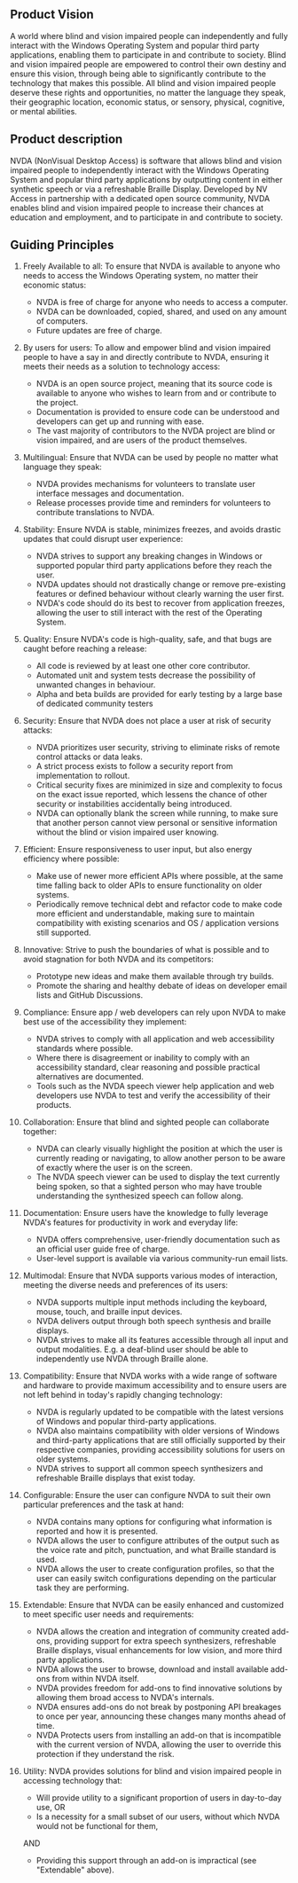 ## Product Vision
A world where blind and vision impaired people can independently and fully interact with the Windows Operating System and popular third party applications, enabling them to participate in and contribute to society.
Blind and vision impaired people are empowered to control their own destiny and ensure this vision, through being able to significantly contribute to the technology that makes this possible.
All blind and vision impaired people deserve these rights and opportunities, no matter the language they speak, their geographic location, economic status, or sensory, physical, cognitive, or mental abilities. 

## Product description
NVDA (NonVisual Desktop Access) is software that allows blind and vision impaired people to independently interact with the Windows Operating System and popular third party applications by outputting content in either synthetic speech or via a refreshable Braille Display.
Developed by NV Access in partnership with a dedicated open source community, NVDA enables blind and vision impaired people to increase their chances at education and employment, and to participate in and contribute to society.

## Guiding Principles
1. Freely Available to all: To ensure that NVDA is available to anyone who needs to access the Windows Operating system, no matter their economic status:
    * NVDA is free of charge for anyone who needs to access a computer.
    * NVDA can be downloaded, copied, shared, and used on any amount of computers.
    * Future updates are free of charge.
2. By users for users: To allow and empower blind and vision impaired people to have a say in and directly contribute to NVDA, ensuring it meets their needs as a solution to technology access:
    * NVDA is an open source project, meaning that its source code is available to anyone who wishes to learn from and or contribute to the project.
    * Documentation is provided to ensure code can be understood and developers can get up and running with ease.
    * The vast majority of contributors to the NVDA project are blind or vision impaired, and are users of the product themselves.
3. Multilingual: Ensure that NVDA can be used by people no matter what language they speak:
    * NVDA provides mechanisms for volunteers to translate user interface messages and documentation.
    * Release processes provide time and reminders for volunteers to contribute translations to NVDA. 
4. Stability: Ensure NVDA is stable, minimizes freezes, and avoids drastic updates that could disrupt user experience:
    * NVDA strives to support any breaking changes in Windows or supported popular third party applications before they reach the user.
    * NVDA updates should not drastically change or remove pre-existing features or defined behaviour without clearly warning the user first. 
    * NVDA's code should do its best to recover from application freezes, allowing the user to still interact with the rest of the Operating System.
5. Quality: Ensure NVDA's code is high-quality, safe, and that bugs are caught before reaching a release:
    * All code is reviewed by at least one other core contributor.
    * Automated unit and system tests decrease the possibility of unwanted changes in behaviour.
    * Alpha and beta builds are provided for early testing by a large base of dedicated community testers
6. Security: Ensure that NVDA does not place a user at risk of security attacks:
    * NVDA prioritizes user security, striving to eliminate risks of remote control attacks or data leaks.
    * A strict process exists to follow a security report from implementation to rollout.
    * Critical security fixes are minimized in size and complexity to focus on the exact issue reported, which lessens the chance of other security or instabilities accidentally being introduced. 
    * NVDA can optionally blank the screen while running, to make sure that another person cannot view personal or sensitive information without the blind or vision impaired user knowing. 
7. Efficient: Ensure responsiveness to user input, but also energy efficiency where possible:
    * Make use of newer more efficient APIs where possible, at the same time falling back to older APIs to ensure functionality on older systems. 
    * Periodically remove technical debt and refactor code to make code more efficient and understandable, making sure to maintain compatibility with existing scenarios and OS / application versions still supported.
8. Innovative: Strive to push the boundaries of what is possible and to avoid stagnation for both NVDA and its competitors:
    * Prototype new ideas and make them available through try builds.
    * Promote the sharing and healthy debate of ideas on developer email lists and GitHub Discussions.
9. Compliance: Ensure app / web developers can rely upon NVDA to make best use of the accessibility they implement:
    * NVDA strives to comply with all application and web accessibility standards where possible.
    * Where there is disagreement or inability to comply with an accessibility standard, clear reasoning and possible practical alternatives are documented. 
    * Tools such as the NVDA speech viewer help application and web developers use NVDA to test and verify the accessibility of their products.
10. Collaboration: Ensure that blind and sighted people can collaborate together: 
    * NVDA can clearly visually highlight the position at which the user is currently reading or navigating, to allow another person to be aware of exactly where the user is on the screen.
    * The NVDA speech viewer can be used to display the text currently being spoken, so that a sighted person who may have trouble understanding the synthesized speech can follow along.
11. Documentation: Ensure users have the knowledge to fully leverage NVDA's features for productivity in work and everyday life:
    * NVDA offers comprehensive, user-friendly documentation such as an official user guide free of charge.
    * User-level support is available via various community-run email lists.
12. Multimodal: Ensure that NVDA supports various modes of interaction, meeting the diverse needs and preferences of its users:
    * NVDA supports multiple input methods including the keyboard, mouse, touch, and braille input devices.
    * NVDA delivers output through both speech synthesis and braille displays.
    * NVDA strives to make all its features accessible through all input and output modalities. E.g. a deaf-blind user should be able to independently use NVDA through Braille alone.
13. Compatibility: Ensure that NVDA works with a wide range of software and hardware to provide maximum accessibility and to ensure users are not left behind in today's rapidly changing technology:
    * NVDA is regularly updated to be compatible with the latest versions of Windows and popular third-party applications.
    * NVDA also maintains compatibility with older versions of Windows and third-party applications that are still officially supported by their respective companies, providing accessibility solutions for users on older systems.
    * NVDA strives to support all common speech synthesizers and refreshable Braille displays that exist today.
14. Configurable: Ensure the user can configure NVDA to suit their own particular preferences and the task at hand:
    * NVDA contains many options for configuring what information is reported and how it is presented.
    * NVDA allows the user to configure attributes of the output such as the voice rate and pitch, punctuation, and what Braille standard is used.
    * NVDA allows the user to create configuration profiles, so that the user can easily switch configurations depending on the particular task they are performing.
15. Extendable: Ensure that NVDA can be easily enhanced and customized to meet specific user needs and requirements:
    * NVDA allows the creation and integration of community created add-ons, providing support for extra speech synthesizers, refreshable Braille displays, visual enhancements for low vision, and more third party applications. 
    * NVDA allows the user to browse, download and install available add-ons from within NVDA itself.
    * NVDA provides freedom for add-ons to find innovative solutions by allowing them broad access to NVDA's internals.
    * NVDA ensures add-ons do not break by postponing API breakages to once per year, announcing these changes many months ahead of time.
    * NVDA Protects users from installing an add-on that is incompatible with the current version of NVDA, allowing the user to override this protection if they understand the risk. 
 16. Utility: NVDA provides solutions for blind and vision impaired people in accessing technology that:
        * Will provide utility to a significant proportion of users in day-to-day use, OR
        * Is a necessity for a small subset of our users, without which NVDA would not be functional for them,
        
        AND
        *  Providing this support through an add-on is impractical (see "Extendable" above).
  